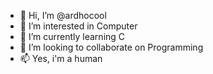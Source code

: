 - 👋 Hi, I’m @ardhocool
- 👀 I’m interested in Computer
- 🌱 I’m currently learning C
- 💞️ I’m looking to collaborate on Programming
- 📫 Yes, i'm a human

<!---
ardhocool/ardhocool is a ✨ special ✨ repository because its `README.md` (this file) appears on your GitHub profile.
You can click the Preview link to take a look at your changes.
--->
